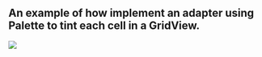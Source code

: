 ## An example of how implement an adapter using Palette to tint each cell in a GridView.

![](https://lh3.googleusercontent.com/-tSvezqWH5Sc/VGnprr1k1DI/AAAAAAAAxLc/U7-jN2Am5yo/w1200-h1064-no/palette_adapter.gif)